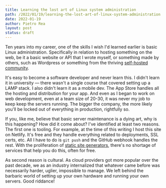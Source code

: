 ```yaml
---
title: Learning the lost art of Linux system administration
path: /2022/01/19/learning-the-lost-art-of-linux-system-administration 
date: 2022-01-19
author: Pietro Rea
layout: post
status: draft
---
```


Ten years into my career, one of the skills I wish I'd learned earlier is basic Linux administration. Specifically in relation to hosting something on the web, be it a basic website or API that I wrote myself, or something made by others, such as Wordpress or something from the thriving [self-hosted community](https://github.com/awesome-selfhosted/awesome-selfhosted).

It's easy to become a software developer and never learn this. I didn't learn it in university — there wasn't a single course that covered setting up a LAMP stack.  I also didn't learn it as a mobile dev. The App Store handles all the hosting and distribution for your app. And even as I began to work on web development, even at a team size of 20-30, it was never my job to keep keep the servers running. The bigger the company, the more likely you'll be locked out of everything in production, rightfully so.

If you, like me, believe that basic server maintenance is a dying art, why is this happening? How did it come about? I've identified at least two reasons. The first one is tooling. For example, at the time of this writing I host this site on Netlify. It's free and they handle everything related to deployments, SSL certs, etc. All I have to do is `git push` and the GitHub webhook handles the rest. With the proliferation of [static site generators](https://jamstack.org/generators/), there's no shortage of services that help you do this, often for free.

As second reason is cultural. As cloud providers got more popular over the past decade, we as an industry internalized that whatever came before was necessarily harder, uglier, impossible to manage. We left behind the barbaric world of setting up your own hardware and running your own servers. Good riddance!